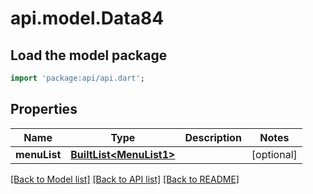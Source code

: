 # api.model.Data84

## Load the model package
```dart
import 'package:api/api.dart';
```

## Properties
Name | Type | Description | Notes
------------ | ------------- | ------------- | -------------
**menuList** | [**BuiltList&lt;MenuList1&gt;**](MenuList1.md) |  | [optional] 

[[Back to Model list]](../README.md#documentation-for-models) [[Back to API list]](../README.md#documentation-for-api-endpoints) [[Back to README]](../README.md)


